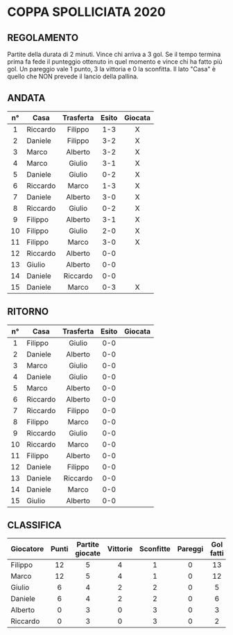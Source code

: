 # COPPA SPOLLICIATA 2020

## REGOLAMENTO

Partite della durata di 2 minuti. Vince chi arriva a 3 gol. Se il tempo termina prima fa fede il punteggio ottenuto in quel momento e vince chi ha fatto più gol. Un pareggio vale 1 punto, 3 la vittoria e 0 la sconfitta. Il lato "Casa" è quello che NON prevede il lancio della pallina.


## ANDATA
| n° | Casa | Trasferta | Esito | Giocata
|:-:|----------|:-------------:|:------:|:------:
| 1 | Riccardo | Filippo | 1-3 | X
| 2 | Daniele | Filippo | 3-2 | X
| 3 | Marco | Alberto | 3-2 | X
| 4 | Marco | Giulio | 3-1 | X
| 5 | Daniele | Giulio | 0-2 | X
| 6 | Riccardo | Marco | 1-3 | X
| 7 | Daniele | Alberto | 3-0 | X
| 8 | Riccardo | Giulio | 0-2 | X
| 9 | Filippo | Alberto | 3-1 | X
| 10 | Filippo | Giulio | 2-0 | X
| 11 | Filippo | Marco | 3-0 | X
| 12 | Riccardo | Alberto | 0-0 |
| 13 | Giulio | Alberto | 0-0 |
| 14 | Daniele | Riccardo | 0-0 |
| 15 | Daniele | Marco | 0-3 | X

## RITORNO
| n° | Casa | Trasferta | Esito | Giocata
|:-:|----------|:-------------:|:------:|:------:
| 1 | Filippo | Giulio | 0-0 |
| 2 | Daniele | Alberto | 0-0 |
| 3 | Marco | Giulio | 0-0 |
| 4 | Daniele | Giulio | 0-0 |
| 5 | Marco | Alberto | 0-0 |
| 6 | Riccardo | Alberto | 0-0 |
| 7 | Riccardo | Filippo | 0-0 |
| 8 | Filippo | Marco | 0-0 |
| 9 | Riccardo | Giulio | 0-0 |
| 10 | Riccardo | Marco | 0-0 |
| 11 | Filippo | Alberto | 0-0 |
| 12 | Daniele | Filippo | 0-0 |
| 13 | Daniele | Riccardo | 0-0 |
| 14 | Daniele | Marco | 0-0 |
| 15 | Giulio | Alberto | 0-0 |

## CLASSIFICA
| Giocatore | Punti | Partite giocate | Vittorie | Sconfitte | Pareggi | Gol fatti | Gol subiti | Differenza reti
|--------|:-----:|:--------:|:--------:|:--------:|:--------:|:--------:|:--------:|:--------:|
|Filippo | 12 | 5 | 4 | 1 | 0 | 13 | 5 | 8
|Marco | 12 | 5 | 4 | 1 | 0 | 12 | 7 | 5
|Giulio | 6 | 4 | 2 | 2 | 0 | 5 | 5 | 0
|Daniele | 6 | 4 | 2 | 2 | 0 | 6 | 7 | -1
|Alberto | 0 | 3 | 0 | 3 | 0 | 3 | 9 | -6
|Riccardo | 0 | 3 | 0 | 3 | 0 | 2 | 8 | -6
